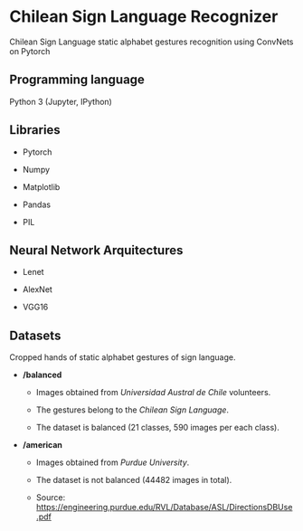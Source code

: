 # Chilean Sign Language Recognizer
Chilean Sign Language static alphabet gestures recognition using ConvNets on Pytorch

## Programming language

Python 3 (Jupyter, IPython)
  
## Libraries

  * Pytorch
	
  * Numpy
	
  * Matplotlib
	
  * Pandas
	
  * PIL

## Neural Network Arquitectures

  * Lenet
	
  * AlexNet
	
  * VGG16

## Datasets

Cropped hands of static alphabet gestures of sign language.

  * **/balanced**
	
	* Images obtained from *Universidad Austral de Chile* volunteers.

	* The gestures belong to the *Chilean Sign Language*.

	* The dataset is balanced (21 classes, 590 images per each class).
			
  * **/american**
	
	* Images obtained from *Purdue University*.

	* The dataset is not balanced (44482 images in total).
	
	* Source: https://engineering.purdue.edu/RVL/Database/ASL/DirectionsDBUse.pdf
